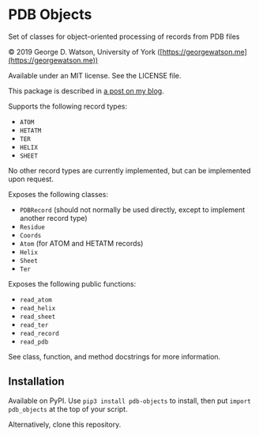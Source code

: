 # PDB Objects

Set of classes for object-oriented processing of records from PDB files

© 2019  George D. Watson, University of York
([https://georgewatson.me](https://georgewatson.me))

Available under an MIT license. See the LICENSE file.

This package is described in
[a post on my blog](https://georgewatson.me/blog/science/2019/06/04/object-oriented-processing-of-pdb-files-in-python/).

Supports the following record types:
* `ATOM`
* `HETATM`
* `TER`
* `HELIX`
* `SHEET`

No other record types are currently implemented, but can be implemented upon
request.

Exposes the following classes:
* `PDBRecord` (should not normally be used directly, except to implement
  another record type)
* `Residue`
* `Coords`
* `Atom` (for ATOM and HETATM records)
* `Helix`
* `Sheet`
* `Ter`

Exposes the following public functions:
* `read_atom`
* `read_helix`
* `read_sheet`
* `read_ter`
* `read_record`
* `read_pdb`

See class, function, and method docstrings for more information.

## Installation

Available on PyPI.
Use `pip3 install pdb-objects` to install,
then put `import pdb_objects` at the top of your script.

Alternatively, clone this repository.

